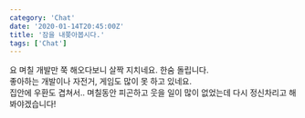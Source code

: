 ```yaml
---
category: 'Chat'
date: '2020-01-14T20:45:00Z'
title: '잠을 내쫒아봅시다.'
tags: ['Chat']
---
```


요 며칠 개발만 쭉 해오다보니 살짝 지치네요. 한숨 돌립니다.  
좋아하는 개발이나 자전거, 게임도 많이 못 하고 있네요.  
집안에 우환도 겹쳐서.. 며칠동안 피곤하고 웃을 일이 많이 없었는데 다시 정신차리고 해봐야겠습니다!
